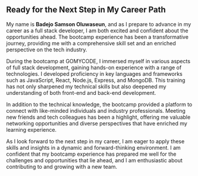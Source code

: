 ## Ready for the Next Step in My Career Path

My name is **Badejo Samson Oluwaseun**, and as I prepare to advance in my career as a full stack developer, I am both excited and confident about the opportunities ahead. The bootcamp experience has been a transformative journey, providing me with a comprehensive skill set and an enriched perspective on the tech industry.

During the bootcamp at GOMYCODE, I immersed myself in various aspects of full stack development, gaining hands-on experience with a range of technologies. I developed proficiency in key languages and frameworks such as JavaScript, React, Node.js, Express, and MongoDB. This training has not only sharpened my technical skills but also deepened my understanding of both front-end and back-end development.

In addition to the technical knowledge, the bootcamp provided a platform to connect with like-minded individuals and industry professionals. Meeting new friends and tech colleagues has been a highlight, offering me valuable networking opportunities and diverse perspectives that have enriched my learning experience.

As I look forward to the next step in my career, I am eager to apply these skills and insights in a dynamic and forward-thinking environment. I am confident that my bootcamp experience has prepared me well for the challenges and opportunities that lie ahead, and I am enthusiastic about contributing to and growing with a new team.
